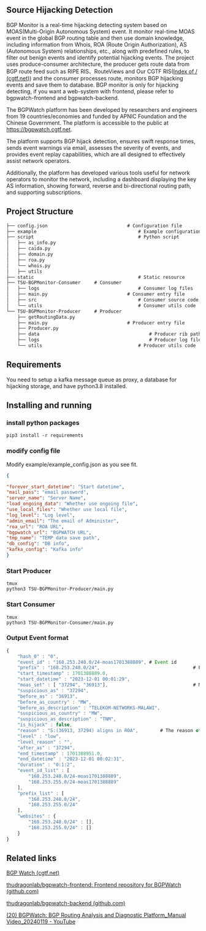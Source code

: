 ## Source Hijacking Detection

BGP Monitor is a real-time hijacking detecting system based on MOAS(Multi-Origin Autonomous System) event. It monitor real-time MOAS event in the global BGP routing table and then use domain knowledge, including information from Whois, ROA (Route Origin Authorization), AS (Autonomous System) relationships, etc., along with predefined rules, to filter out benign events and identify potential hijacking events. The project uses produce-consumer architecture,  the producer gets route data from BGP route feed such as RIPE RIS、RouteViews and Our CGTF RIS([Index of / (cgtf.net)](https://bgp.cgtf.net/)) and the consumer processes route, monitors BGP hijacking events and save them to database. BGP monitor is only for hijacking detecting, if you want a web-system with frontend,  please refer to  bgpwatch-frontend and bgpwatch-backend.

The BGPWatch platform has been developed by researchers and engineers from 19 countries/economies and funded by APNIC Foundation and the Chinese Government. The platform is accessible to the public at https://bgpwatch.cgtf.net.

The platform supports BGP hijack detection, ensures swift response times, sends event warnings via email, assesses the severity of events, and provides event replay capabilities, which are all designed to effectively assist network operators. 

Additionally, the platform has developed various tools useful for network operators to monitor the network, including a dashboard displaying the key AS information, showing forward, reverse and bi-directional routing path, and supporting subscriptions.

## Project Structure

```txt
├── config.json								# Configuration file
├── example										# Example configuration file
├── script										# Python script
│   ├── as_info.py
│   ├── caida.py
│   ├── domain.py
│   ├── roa.py
│   └── whois.py
│   ├── utils
├── static										# Static resource
├── TSU-BGPMonitor-Consumer		# Consumer
│   ├── logs									# Consumer log files
│   ├── main.py								# Consumer entry file
│   ├── src										# Consumer source code
│   └── utils									# Consumer utils code
└── TSU-BGPMonitor-Producer		# Producer
    ├── getRoutingData.py					
    ├── main.py								# Producer entry file
    ├── Producer.py
	├── data										# Producer rib path	
	├── logs										# Producer log files
    └── utils									# Producer utils code
```

## Requirements

You need to setup a kafka message queue as proxy, a database for hijacking storage, and have python3.8 installed. 



## Installing and running
### install python packages

```shell
pip3 install -r requirements
```


### modify config file
Modify example/example_config.json as you see fit.

```json
{

"forever_start_datetime": "Start datetime",
"mail_pass": "email password",
"server_name": "Server Name",
"load_ongoing_data": "Whether use ongoing file",
"use_local_files": "Whether use local file",
"log_level": "Log level",
"admin_email": "The email of Administer",
"roa_url": "ROA URL",
"bgpwatch_url": "BGPWATCH URL",
"tmp_name": "TEMP data save path",
"db_config": "DB info",
"kafka_config": "Kafka info"
}
```

### Start Producer

```shell
tmux 
python3 TSU-BGPMonitor-Producer/main.py
```

### Start Consumer

```shell
tmux 
python3 TSU-BGPMonitor-Consumer/main.py
```

### Output Event format
```javascript
{
    "hash_0" : "0", 																# Partition key of kafka
    "event_id" : "168.253.248.0/24-moas1701388889", # Event id
    "prefix" : "168.253.248.0/24", 									# Prefix
    "start_timestamp" : 1701388889.0, 								
    "start_datetime" : "2023-12-01 00:01:29",						
    "moas_set" : [ "37294", "36913"],								# Moas ASN
    "suspicious_as" : "37294",										
    "before_as" : "36913",											
    "before_as_country" : "MW",										
    "before_as_description" : "TELEKOM-NETWORKS-MALAWI",			
    "suspicious_as_country" : "MW",
    "suspicious_as_description" : "TNM",
    "is_hijack" : false,														# Is hijack event
    "reason" : "S:(36913, 37294) aligns in ROA",		# The reason of hijack event
    "level" : "low",																# Event level
    "level_reason" : "",														# Event level reason
    "after_as" : "37294",														# The after ASN when event end
    "end_timestamp" : 1701388951.0,
    "end_datetime" : "2023-12-01 00:02:31",
    "duration" : "0:1:2",														# The duration of event
    "event_id_list" : [ 														# Aggregated event id
        "168.253.248.0/24-moas1701388889", 
        "168.253.255.0/24-moas1701388889"
    ],
    "prefix_list" : [ 															# Aggregated event prefix
        "168.253.248.0/24", 
        "168.253.255.0/24"
    ],
    "websites" : {																	# The websites relation to prefix
        "168.253.248.0/24" : [],
        "168.253.255.0/24" : []
    }
}

```

## Related links

[BGP Watch (cgtf.net)](https://bgpwatch.cgtf.net/#/)

[thudragonlab/bgpwatch-frontend: Frontend repository for BGPWatch (github.com)](https://github.com/thudragonlab/bgpwatch-frontend)

[thudragonlab/bgpwatch-backend (github.com)](https://github.com/thudragonlab/bgpwatch-backend)

[(20) BGPWatch: BGP Routing Analysis and Diagnostic Platform_Manual Video_20240119 - YouTube](https://www.youtube.com/watch?v=0vX6i6XOTL4)



